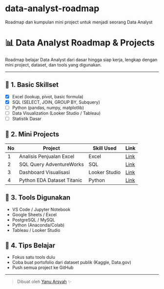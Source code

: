 # data-analyst-roadmap
Roadmap dan kumpulan mini project untuk menjadi seorang Data Analyst

# 📊 Data Analyst Roadmap & Projects

Roadmap belajar Data Analyst dari dasar hingga siap kerja, lengkap dengan mini project, dataset, dan tools yang digunakan.

---

## 🔰 1. Basic Skillset
- [x] Excel (lookup, pivot, basic formula)
- [x] SQL (SELECT, JOIN, GROUP BY, Subquery)
- [ ] Python (pandas, numpy, matplotlib)
- [ ] Data Visualization (Looker Studio / Tableau)
- [ ] Statistik Dasar

## 🧪 2. Mini Projects
| No | Project | Skill Used | Link |
|----|---------|------------|------|
| 1 | Analisis Penjualan Excel | Excel | [Link](#) |
| 2 | SQL Query AdventureWorks | SQL | [Link](#) |
| 3 | Dashboard Visualisasi | Looker Studio | [Link](#) |
| 4 | Python EDA Dataset Titanic | Python | [Link](#) |

## 🔧 3. Tools Digunakan
- VS Code / Jupyter Notebook
- Google Sheets / Excel
- PostgreSQL / MySQL
- Python (Anaconda/Colab)
- Tableau / Looker Studio

## 🧠 4. Tips Belajar
- Fokus satu tools dulu
- Coba buat portofolio dari dataset publik (Kaggle, Data.gov)
- Push semua project ke GitHub

---

> Dibuat oleh [Yanu Arsyah](https://github.com/YanuArsyah) ✨
